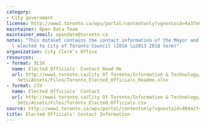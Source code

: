 ```yaml
---
category:
- City government
license: http://www1.toronto.ca/wps/portal/contentonly?vgnextoid=4a37e03bb8d1e310VgnVCM10000071d60f89RCRD
maintainer: Open Data Team
maintainer_email: opendata@toronto.ca
notes: "This dataset contains the contact information of the Mayor and the 44 Councillors\
  \ elected to City of Toronto Council (2014 \u2013 2018 term)"
organization: City Clerk's Office
resources:
- format: XLSX
  name: Elected Officials' Contact Read Me
  url: http://www1.toronto.ca/City Of Toronto/Information & Technology/Open Data/Data
    Sets/Assets/Files/Toronto_Elected_Officials_Readme.xlsx
- format: CSV
  name: Elected Officials' Contact
  url: http://www1.toronto.ca/City Of Toronto/Information & Technology/Open Data/Data
    Sets/Assets/Files/Toronto_Elected_Officials.csv
source: http://www1.toronto.ca/wps/portal/contentonly?vgnextoid=404a1f4e3159c410VgnVCM10000071d60f89RCRD&vgnextchannel=1a66e03bb8d1e310VgnVCM10000071d60f89RCRD
title: Elected Officials' Contact Information
---
```

